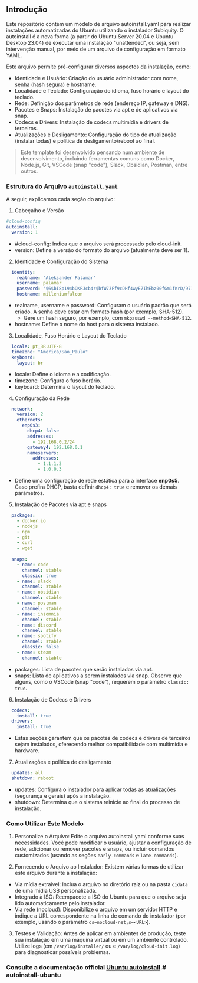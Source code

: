 ## Introdução

Este repositório contém um modelo de arquivo autoinstall.yaml para realizar instalações automatizadas do Ubuntu utilizando o instalador Subiquity. O autoinstall é a nova forma (a partir do Ubuntu Server 20.04 e Ubuntu Desktop 23.04) de executar uma instalação "unattended", ou seja, sem intervenção manual, por meio de um arquivo de configuração em formato YAML.

Este arquivo permite pré-configurar diversos aspectos da instalação, como:
- Identidade e Usuário: Criação do usuário administrador com nome, senha (hash segura) e hostname.
- Localidade e Teclado: Configuração do idioma, fuso horário e layout do teclado.
- Rede: Definição dos parâmetros de rede (endereço IP, gateway e DNS).
- Pacotes e Snaps: Instalação de pacotes via apt e de aplicativos via snap.
- Codecs e Drivers: Instalação de codecs multimídia e drivers de terceiros.
- Atualizações e Desligamento: Configuração do tipo de atualização (instalar todas) e política de desligamento/reboot ao final.

> Este template foi desenvolvido pensando num ambiente de desenvolvimento, incluindo ferramentas comuns como Docker, Node.js, Git, VSCode (snap "code"), Slack, Obsidian, Postman, entre outros.

### Estrutura do Arquivo `autoinstall.yaml`

A seguir, explicamos cada seção do arquivo:

1. Cabeçalho e Versão

```yaml
#cloud-config
autoinstall:
  version: 1
```
- #cloud-config: Indica que o arquivo será processado pelo cloud-init.
- version: Define a versão do formato do arquivo (atualmente deve ser 1).

2. Identidade e Configuração do Sistema

```yaml
  identity:
    realname: 'Aleksander Palamar'
    username: palamar
    password: '$6$bI8p194bQKPJcb4r$bfW73Ff9cDHf4wyEZIhEbz00fGm1fKrD/971QQBnU225gpxifAKmrYafhN/c.aMuJhuHPvHqZO3NYw1oB/PtD/' # Gere um hash seguro, por exemplo, com mkpasswd --method=SHA-512
    hostname: milleniumfalcon
```
- realname, username e password: Configuram o usuário padrão que será criado. A senha deve estar em formato hash (por exemplo, SHA-512).
  - Gere um hash seguro, por exemplo, com `mkpasswd --method=SHA-512`.	
- hostname: Define o nome do host para o sistema instalado.

3. Localidade, Fuso Horário e Layout do Teclado

```yaml
  locale: pt_BR.UTF-8
  timezone: "America/Sao_Paulo"
  keyboard:
    layout: br
```
- locale: Define o idioma e a codificação.
- timezone: Configura o fuso horário.
- keyboard: Determina o layout do teclado.

4. Configuração da Rede

```yaml
  network:
    version: 2
    ethernets:
      enp0s3:
        dhcp4: false
        addresses:
          - 192.168.0.2/24
        gateway4: 192.168.0.1
        nameservers:
          addresses:
            - 1.1.1.3
            - 1.0.0.3
```
- Define uma configuração de rede estática para a interface **enp0s5**. Caso prefira DHCP, basta definir `dhcp4: true` e remover os demais parâmetros.

5. Instalação de Pacotes via apt e snaps

```yaml
  packages:
    - docker.io
    - nodejs
    - npm
    - git
    - curl
    - wget
  
  snaps:
    - name: code
      channel: stable
      classic: true
    - name: slack
      channel: stable
    - name: obsidian
      channel: stable
    - name: postman
      channel: stable
    - name: insomnia
      channel: stable
    - name: discord
      channel: stable
    - name: spotify
      channel: stable
      classic: false
    - name: steam
      channel: stable
```
- packages: Lista de pacotes que serão instalados via apt.
- snaps: Lista de aplicativos a serem instalados via snap. Observe que alguns, como o VSCode (snap "code"), requerem o parâmetro `classic: true`.

6. Instalação de Codecs e Drivers

```yaml
  codecs:
    install: true
  drivers:
    install: true
```
- Estas seções garantem que os pacotes de codecs e drivers de terceiros sejam instalados, oferecendo melhor compatibilidade com multimídia e hardware.

7. Atualizações e política de desligamento

```yaml
  updates: all
  shutdown: reboot
```
- updates: Configura o instalador para aplicar todas as atualizações (segurança e gerais) após a instalação.
- shutdown: Determina que o sistema reinicie ao final do processo de instalação.

### Como Utilizar Este Modelo

1. Personalize o Arquivo:
Edite o arquivo autoinstall.yaml conforme suas necessidades. Você pode modificar o usuário, ajustar a configuração de rede, adicionar ou remover pacotes e snaps, ou incluir comandos customizados (usando as seções `early-commands` e `late-commands`).

2. Fornecendo o Arquivo ao Instalador:
Existem várias formas de utilizar este arquivo durante a instalação:

- Via mídia extraível: Inclua o arquivo no diretório raiz ou na pasta `cidata` de uma mídia USB personalizada.
- Integrado à ISO: Reempacote a ISO do Ubuntu para que o arquivo seja lido automaticamente pelo instalador.
- Via rede (nocloud): Disponibilize o arquivo em um servidor HTTP e indique a URL correspondente na linha de comando do instalador (por exemplo, usando o parâmetro `ds=nocloud-net;s=<URL>`).

3. Testes e Validação:
Antes de aplicar em ambientes de produção, teste sua instalação em uma máquina virtual ou em um ambiente controlado. Utilize logs (em `/var/log/installer/` ou e `/var/log/cloud-init.log`) para diagnosticar possíveis problemas.

### Consulte a documentação official [Ubuntu autoinstall](https://canonical-subiquity.readthedocs-hosted.com/en/latest/reference/autoinstall-reference.html).# autoinstall-ubuntu
